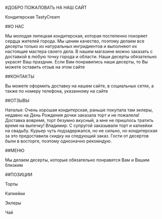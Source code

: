 #ДОБРО ПОЖАЛОВАТЬ НА НАШ САЙТ

Кондитерская TastyCream

##О НАС

Мы молодая липецкая кондитерская, которая постепенно покоряет сердца жителей города. Мы ценим качество, поэтому делаем все десерты только из натуральных ингридиентов и выполняют их настоящие мастера своего дела. В нашем магазине можно заказать с доставкой в любую точку города и области. Наши десерты обязательно украсят Ваш праздник. Если Вам понравились наши десерты, то Вы можете оставить отзыв на этом сайте

##КОНТАКТЫ

Вы можете оформить доставку на нашем сайте, в социальных сетях, а также по номеру телефона, указанному на сайте

##ОТЗЫВЫ

Наталья: Очень хорошая кондитерская, раньше покупала там эклеры, недавно на День Рождения дочки заказала торт и не пожалела! Доставка вовремя, торт безумно вкусный, а мне не пришлось тратить время на выпечку! Владимир: С супругой заказывали торт и капкейки на свадьбу. Курьер чуть подзадержался, но не сильно, но кондитерская за это предоставила скидку на следующий заказ. Гости от десертов были в восторге, поэтому однозначно рекомндую.

##МЕНЮ

Мы делаем десерты, которые обязательно понравятся Вам и Вашим близким

##ПОЗИЦИИ

Торты

Капкейки

Эклеры

Чай

